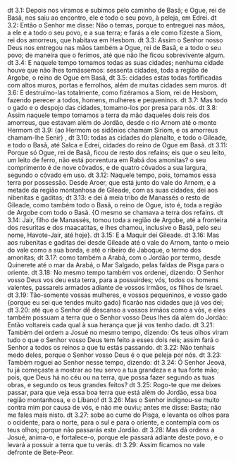 dt 3.1: Depois nos viramos e subimos pelo caminho de Basã; e Ogue, rei de Basã, nos saiu ao encontro, ele e todo o seu povo, à peleja, em Edrei.
dt 3.2: Então o Senhor me disse: Não o temas, porque to entreguei nas mãos, a ele e a todo o seu povo, e a sua terra; e farás a ele como fizeste a Siom, rei dos amorreus, que habitava em Hesbom.
dt 3.3: Assim o Senhor nosso Deus nos entregou nas mãos também a Ogue, rei de Basã, e a todo o seu povo; de maneira que o ferimos, até que não lhe ficou sobrevivente algum.
dt 3.4: E naquele tempo tomamos todas as suas cidades; nenhuma cidade houve que não lhes tomássemos: sessenta cidades, toda a região de Argobe, o reino de Ogue em Basã,
dt 3.5: cidades estas todas fortificadas com altos muros, portas e ferrolhos, além de muitas cidades sem muros.
dt 3.6: E destruímo-las totalmente, como fizéramos a Siom, rei de Hesbom, fazendo perecer a todos, homens, mulheres e pequeninos.
dt 3.7: Mas todo o gado e o despojo das cidades, tomamo-los por presa para nós.
dt 3.8: Assim naquele tempo tomamos a terra da mão daqueles dois reis dos amorreus, que estavam além do Jordão, desde o rio Arnom até o monte Hermom
dt 3.9: {ao Hermom os sidônios chamam Siriom, e os amorreus chamam-lhe Senir} ,
dt 3.10: todas as cidades do planalto, e todo o Gileade, e todo o Basã, até Salca e Edrei, cidades do reino de Ogue em Basã.
dt 3.11: Porque só Ogue, rei de Basã, ficou de resto dos refains; eis que o seu leito, um leito de ferro, não está porventura em Rabá dos amonitas? o seu comprimento é de nove côvados, e de quatro côvados a sua largura, segundo o côvado em uso.
dt 3.12: Naquele tempo, pois, tomamos essa terra por possessão. Desde Aroer, que está junto do vale do Arnom, e a metade da região montanhosa de Gileade, com as suas cidades, dei aos nibenitas e gaditas;
dt 3.13: e dei à meia tribo de Manassés o resto de Gileade, como também todo o Basã, o reino de Ogue, isto é, toda a região de Argobe com todo o Basã. {O mesmo se chamava a terra dos refains.
dt 3.14: Jair, filho de Manassés, tomou toda a região de Argobe, até a fronteira dos resuritas e dos maacatitas, e lhes chamou, inclusive o Basã, pelo seu nome, Havote-Jair, até hoje}.
dt 3.15: E a Maquir dei Gileade.
dt 3.16: Mas aos rubenitas e gaditas dei desde Gileade até o vale do Arnom, tanto o meio do vale como a sua borda, e até o ribeiro de Jaboque, o termo dos amonitas;
dt 3.17: como também a Arabá, com o Jordão por termo, desde Quinerete até o mar da Arabá, o Mar Salgado, pelas faldas de Pisga para o oriente.
dt 3.18: No mesmo tempo também vos ordenei, dizendo: O Senhor vosso Deus vos deu esta terra, para a possuirdes; vós, todos os homens valentes, passareis armados adiante de vossos irmãos, os filhos de Israel.
dt 3.19: Tão-somente vossas mulheres, e vossos pequeninos, e vosso gado {porque eu sei que tendes muito gado} ficarão nas cidades que já vos dei;
dt 3.20: até que o Senhor dê descanso a vossos irmãos como a vós, e eles também possuam a terra que o Senhor vosso Deus lhes dá além do Jordão: Então voltareis cada qual à sua herança que já vos tenho dado.
dt 3.21: Também dei ordem a Josué no mesmo tempo, dizendo: Os teus olhos viram tudo o que o Senhor vosso Deus tem feito a esses dois reis; assim fará o Senhor a todos os reinos a que tu estás passando.
dt 3.22: Não tenhais medo deles, porque o Senhor vosso Deus é o que peleja por nós.
dt 3.23: Também roguei ao Senhor nesse tempo, dizendo:
dt 3.24: Ó Senhor Jeová, tu já começaste a mostrar ao teu servo a tua grandeza e a tua forte mão; pois, que Deus há no céu ou na terra, que possa fazer segundo as tuas obras, e segundo os teus grandes feitos?
dt 3.25: Rogo-te que me deixes passar, para que veja essa boa terra que está além do Jordão, essa boa região montanhosa, e o Líbano!
dt 3.26: Mas o Senhor indignou-se muito contra mim por causa de vós, e não me ouviu; antes me disse: Basta; não me fales mais nisto.
dt 3.27: sobe ao cume do Pisga, e levanta os olhos para o ocidente, para o norte, para o sul e para o oriente, e contempla com os teus olhos; porque não passarás este Jordão.
dt 3.28: Mas dá ordens a Josué, anima-o, e fortalece-o, porque ele passará adiante deste povo, e o levará a possuir a terra que tu verás.
dt 3.29: Assim ficamos no vale defronte de Bete-Peor.
